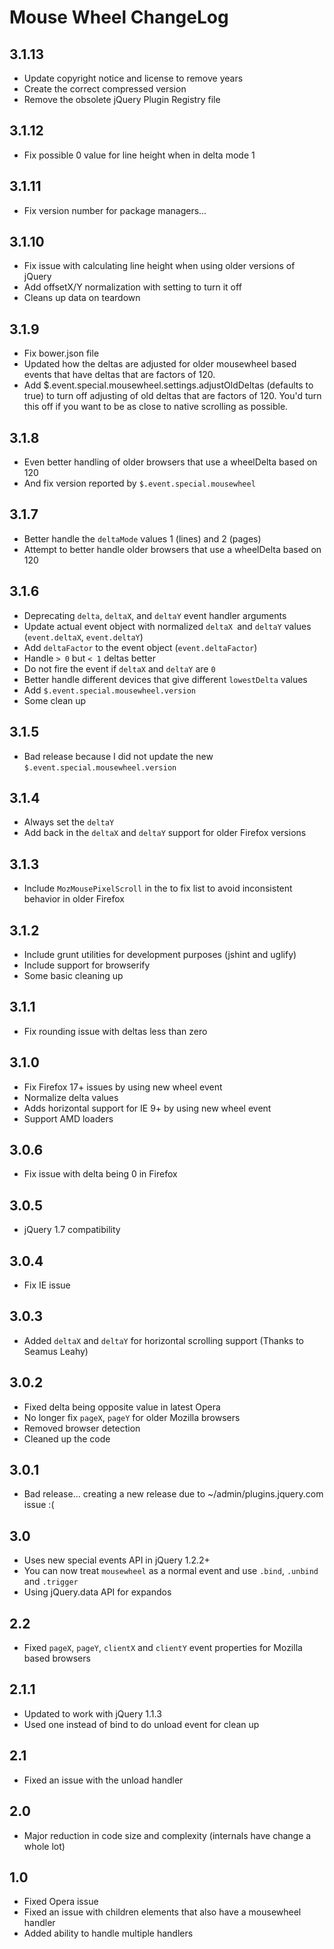 # Mouse Wheel ChangeLog

## 3.1.13

* Update copyright notice and license to remove years
* Create the correct compressed version
* Remove the obsolete jQuery Plugin Registry file

## 3.1.12

* Fix possible 0 value for line height when in delta mode 1

## 3.1.11

* Fix version number for package managers...

## 3.1.10

* Fix issue with calculating line height when using older versions of jQuery
* Add offsetX/Y normalization with setting to turn it off
* Cleans up data on teardown

## 3.1.9

* Fix bower.json file
* Updated how the deltas are adjusted for older mousewheel based events that have deltas that are factors of 120.
* Add $.event.special.mousewheel.settings.adjustOldDeltas (defaults to true) to turn off adjusting of old deltas that are factors of 120. You'd turn this off if you want to be as close to native scrolling as possible.

## 3.1.8

* Even better handling of older browsers that use a wheelDelta based on 120
* And fix version reported by `$.event.special.mousewheel`

## 3.1.7

* Better handle the `deltaMode` values 1 (lines) and 2 (pages)
* Attempt to better handle older browsers that use a wheelDelta based on 120

## 3.1.6

* Deprecating `delta`, `deltaX`, and `deltaY` event handler arguments
* Update actual event object with normalized `deltaX `and `deltaY` values (`event.deltaX`, `event.deltaY`)
* Add `deltaFactor` to the event object (`event.deltaFactor`)
* Handle `> 0` but `< 1` deltas better
* Do not fire the event if `deltaX` and `deltaY` are `0`
* Better handle different devices that give different `lowestDelta` values
* Add `$.event.special.mousewheel.version`
* Some clean up

## 3.1.5

* Bad release because I did not update the new `$.event.special.mousewheel.version`

## 3.1.4

* Always set the `deltaY`
* Add back in the `deltaX` and `deltaY` support for older Firefox versions

## 3.1.3

* Include `MozMousePixelScroll` in the to fix list to avoid inconsistent behavior in older Firefox

## 3.1.2

* Include grunt utilities for development purposes (jshint and uglify)
* Include support for browserify
* Some basic cleaning up

## 3.1.1

* Fix rounding issue with deltas less than zero


## 3.1.0

* Fix Firefox 17+ issues by using new wheel event
* Normalize delta values
* Adds horizontal support for IE 9+ by using new wheel event
* Support AMD loaders


## 3.0.6

* Fix issue with delta being 0 in Firefox


## 3.0.5

* jQuery 1.7 compatibility


## 3.0.4

* Fix IE issue


## 3.0.3

* Added `deltaX` and `deltaY` for horizontal scrolling support (Thanks to Seamus Leahy)


## 3.0.2

* Fixed delta being opposite value in latest Opera
* No longer fix `pageX`, `pageY` for older Mozilla browsers
* Removed browser detection
* Cleaned up the code


## 3.0.1

* Bad release... creating a new release due to ~/admin/plugins.jquery.com issue :(


## 3.0

* Uses new special events API in jQuery 1.2.2+
* You can now treat `mousewheel` as a normal event and use `.bind`, `.unbind` and `.trigger`
* Using jQuery.data API for expandos


## 2.2

* Fixed `pageX`, `pageY`, `clientX` and `clientY` event properties for Mozilla based browsers


## 2.1.1

* Updated to work with jQuery 1.1.3
* Used one instead of bind to do unload event for clean up


## 2.1

* Fixed an issue with the unload handler


## 2.0

* Major reduction in code size and complexity (internals have change a whole lot)


## 1.0

* Fixed Opera issue
* Fixed an issue with children elements that also have a mousewheel handler
* Added ability to handle multiple handlers

